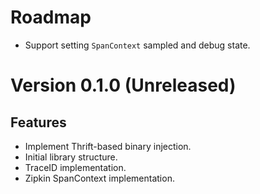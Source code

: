 Roadmap
=======
- Support setting `SpanContext` sampled and debug state.


Version 0.1.0 (Unreleased)
==========================

Features
--------
- Implement Thrift-based binary injection.
- Initial library structure.
- TraceID implementation.
- Zipkin SpanContext implementation.
